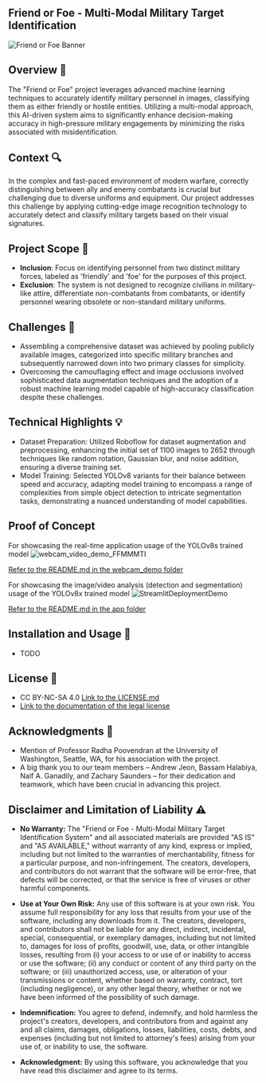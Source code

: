 ## Friend or Foe - Multi-Modal Military Target Identification


![Friend or Foe Banner](https://github.com/Naif-Ganadily/Friend-or-Foe-Multi-Modal-Military-Target-Identification/assets/103202628/9612e483-3abf-4eee-b812-5fd434df96c2)

## Overview 🌟
The "Friend or Foe" project leverages advanced machine learning techniques to accurately identify military personnel in images, classifying them as either friendly or hostile entities. Utilizing a multi-modal approach, this AI-driven system aims to significantly enhance decision-making accuracy in high-pressure military engagements by minimizing the risks associated with misidentification.

## Context 🔍
In the complex and fast-paced environment of modern warfare, correctly distinguishing between ally and enemy combatants is crucial but challenging due to diverse uniforms and equipment. Our project addresses this challenge by applying cutting-edge image recognition technology to accurately detect and classify military targets based on their visual signatures.

## Project Scope 📐
- **Inclusion**: Focus on identifying personnel from two distinct military forces, labeled as 'friendly' and 'foe' for the purposes of this project.
- **Exclusion**: The system is not designed to recognize civilians in military-like attire, differentiate non-combatants from combatants, or identify personnel wearing obsolete or non-standard military uniforms.

## Challenges 🚧
- Assembling a comprehensive dataset was achieved by pooling publicly available images, categorized into specific military branches and subsequently narrowed down into two primary classes for simplicity.
- Overcoming the camouflaging effect and image occlusions involved sophisticated data augmentation techniques and the adoption of a robust machine learning model capable of high-accuracy classification despite these challenges.


## Technical Highlights 💡
- Dataset Preparation: Utilized Roboflow for dataset augmentation and preprocessing, enhancing the initial set of 1100 images to 2652 through techniques like random rotation, Gaussian blur, and noise addition, ensuring a diverse training set.
- Model Training: Selected YOLOv8 variants for their balance between speed and accuracy, adapting model training to encompass a range of complexities from simple object detection to intricate segmentation tasks, demonstrating a nuanced understanding of model capabilities.

## Proof of Concept
For showcasing the real-time application usage of the YOLOv8s trained model
![webcam_video_demo_FFMMMTI](https://github.com/Naif-Ganadily/Friend-or-Foe-Multi-Modal-Military-Target-Identification/assets/29029748/90dd5774-6125-4f7c-b484-d7e788ebdb56)

[Refer to the README.md in the webcam_demo folder]([https://github.com/Naif-Ganadily/Friend-or-Foe-Multi-Modal-Military-Target-Identification/blob/main/app/README.md](https://github.com/Naif-Ganadily/Friend-or-Foe-Multi-Modal-Military-Target-Identification/blob/main/webcam_demo/README.md))

For showcasing the image/video analysis (detection and segmentation) usage of the YOLOv8x trained model
![StreamlitDeploymentDemo](https://github.com/Naif-Ganadily/Friend-or-Foe-Multi-Modal-Military-Target-Identification/assets/29029748/06a1e06f-f4b6-46db-b3de-17728a3bd228)

[Refer to the README.md in the app folder](https://github.com/Naif-Ganadily/Friend-or-Foe-Multi-Modal-Military-Target-Identification/blob/main/app/README.md)

## Installation and Usage 🔌
- TODO

## License 📄
- CC BY-NC-SA 4.0 [Link to the LICENSE.md](https://github.com/Naif-Ganadily/Friend-or-Foe-Multi-Modal-Military-Target-Identification/blob/main/LICENSE.md)
- [Link to the documentation of the legal license](https://creativecommons.org/licenses/by-nc-sa/4.0/legalcode.en)

## Acknowledgments 👏
- Mention of Professor Radha Poovendran at the University of Washington, Seattle, WA, for his association with the project.
- A big thank you to our team members – Andrew Jeon, Bassam Halabiya, Naif A. Ganadily, and Zachary Saunders – for their dedication and teamwork, which have been crucial in advancing this project.

## Disclaimer and Limitation of Liability ⚠️

- **No Warranty:** The "Friend or Foe - Multi-Modal Military Target Identification System" and all associated materials are provided "AS IS" and "AS AVAILABLE," without warranty of any kind, express or implied, including but not limited to the warranties of merchantability, fitness for a particular purpose, and non-infringement. The creators, developers, and contributors do not warrant that the software will be error-free, that defects will be corrected, or that the service is free of viruses or other harmful components.

- **Use at Your Own Risk:** Any use of this software is at your own risk. You assume full responsibility for any loss that results from your use of the software, including any downloads from it. The creators, developers, and contributors shall not be liable for any direct, indirect, incidental, special, consequential, or exemplary damages, including but not limited to, damages for loss of profits, goodwill, use, data, or other intangible losses, resulting from (i) your access to or use of or inability to access or use the software; (ii) any conduct or content of any third party on the software; or (iii) unauthorized access, use, or alteration of your transmissions or content, whether based on warranty, contract, tort (including negligence), or any other legal theory, whether or not we have been informed of the possibility of such damage.

- **Indemnification:** You agree to defend, indemnify, and hold harmless the project's creators, developers, and contributors from and against any and all claims, damages, obligations, losses, liabilities, costs, debts, and expenses (including but not limited to attorney's fees) arising from your use of, or inability to use, the software.

- **Acknowledgment:** By using this software, you acknowledge that you have read this disclaimer and agree to its terms.
